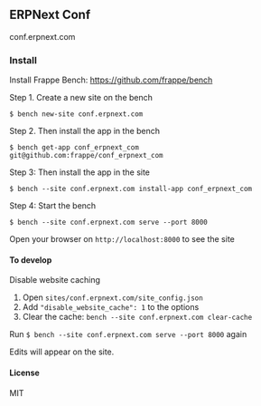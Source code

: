## ERPNext Conf

conf.erpnext.com

### Install

Install Frappe Bench: https://github.com/frappe/bench

Step 1. Create a new site on the bench

```
$ bench new-site conf.erpnext.com
```

Step 2. Then install the app in the bench

```
$ bench get-app conf_erpnext_com git@github.com:frappe/conf_erpnext_com
```

Step 3: Then install the app in the site

```
$ bench --site conf.erpnext.com install-app conf_erpnext_com
```

Step 4: Start the bench

```
$ bench --site conf.erpnext.com serve --port 8000
```

Open your browser on `http://localhost:8000` to see the site


#### To develop

Disable website caching

1. Open `sites/conf.erpnext.com/site_config.json`
2. Add `"disable_website_cache": 1` to the options
3. Clear the cache: `bench --site conf.erpnext.com clear-cache`

Run `$ bench --site conf.erpnext.com serve --port 8000` again

Edits will appear on the site.

#### License

MIT
